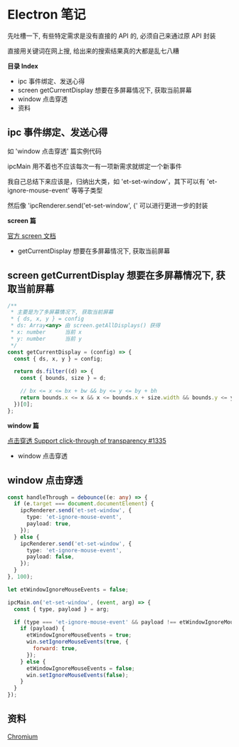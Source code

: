 # Electron 笔记

先吐槽一下, 有些特定需求是没有直接的 API 的, 必须自己来通过原 API 封装

直接用关键词在网上搜, 给出来的搜索结果真的大都是乱七八糟




**目录 Index**

* ipc 事件绑定、发送心得
* screen getCurrentDisplay 想要在多屏幕情况下, 获取当前屏幕
* window 点击穿透
* 资料


## ipc 事件绑定、发送心得

如 'window 点击穿透' 篇实例代码

ipcMain 用不着也不应该每次一有一项新需求就绑定一个新事件

我自己总结下来应该是，归纳出大类，如 'et-set-window'，其下可以有 'et-ignore-mouse-event' 等等子类型

然后像 'ipcRenderer.send('et-set-window', {' 可以进行更进一步的封装


**screen 篇**

[官方 screen 文档](https://github.com/electron/electron/blob/v0.36.10/docs/api/screen.md)

* getCurrentDisplay 想要在多屏幕情况下, 获取当前屏幕


## screen getCurrentDisplay 想要在多屏幕情况下, 获取当前屏幕

```js
/**
 * 主要是为了多屏幕情况下, 获取当前屏幕
 * { ds, x, y } = config
 * ds: Array<any> 由 screen.getAllDisplays() 获得
 * x: number      当前 x
 * y: number      当前 y
 */
const getCurrentDisplay = (config) => {
  const { ds, x, y } = config;

  return ds.filter((d) => {
    const { bounds, size } = d;

    // bx <= x <= bx + bw && by <= y <= by + bh
    return bounds.x <= x && x <= bounds.x + size.width && bounds.y <= y && y <= bounds.y + size.height;
  })[0];
};
```


**window 篇**

[点击穿透 Support click-through of transparency #1335](https://github.com/electron/electron/issues/1335#issuecomment-433478053)

* window 点击穿透


## window 点击穿透

```ts
const handleThrough = debounce((e: any) => {
  if (e.target === document.documentElement) {
    ipcRenderer.send('et-set-window', {
      type: 'et-ignore-mouse-event',
      payload: true,
    });
  } else {
    ipcRenderer.send('et-set-window', {
      type: 'et-ignore-mouse-event',
      payload: false,
    });
  }
}, 100);
```

```js
let etWindowIgnoreMouseEvents = false;

ipcMain.on('et-set-window', (event, arg) => {
  const { type, payload } = arg;

  if (type === 'et-ignore-mouse-event' && payload !== etWindowIgnoreMouseEvents) {
    if (payload) {
      etWindowIgnoreMouseEvents = true;
      win.setIgnoreMouseEvents(true, {
        forward: true,
      });
    } else {
      etWindowIgnoreMouseEvents = false;
      win.setIgnoreMouseEvents(false);
    }
  }
});
```


## 资料

[Chromium](https://source.chromium.org/)